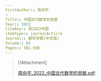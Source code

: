 ```yaml
---
FirstAuthor:: 周向宇  
~    
Title:: 中国古代数学的贡献  
Year:: 2022   
Citekey:: 周2022中国  
itemType:: journalArticle  
Journal:: 数学学报(中文版)  
Volume:: 65   
Pages:: 581-598    
---
```

> [!Attachment] 
>
>  [周向宇_2022_中国古代数学的贡献.pdf](Pdffiles/周向宇_2022_中国古代数学的贡献.pdf).
